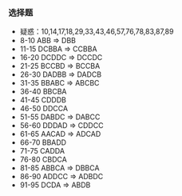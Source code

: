 ### 选择题

- 疑惑：10,14,17,18,29,33,43,46,57,76,78,83,87,89
- 8-10 ABB => DBB
- 11-15 DCBBA => CCBBA
- 16-20 DCDDC => DCCDC
- 21-25 BCCBD => BCCBA
- 26-30 DADBB => DADCB
- 31-35 BBABC => ABCBC
- 36-40 BBCBA
- 41-45 CDDDB
- 46-50 DDCCA
- 51-55 DABDC => DABCC
- 56-60 DDDAD => CDDCC
- 61-65 AACAD => ADCAD
- 66-70 BBADD
- 71-75 CADDA
- 76-80 CBDCA
- 81-85 ABBCA => DBBCA
- 86-90 ADDCC => ADBDC
- 91-95 DCDA => ABDB
